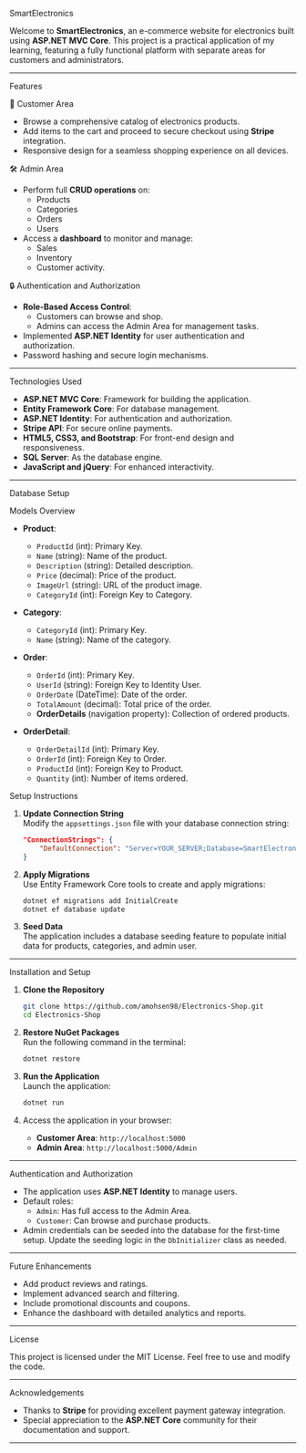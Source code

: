 

SmartElectronics

Welcome to **SmartElectronics**, an e-commerce website for electronics built using **ASP.NET MVC Core**. This project is a practical application of my learning, featuring a fully functional platform with separate areas for customers and administrators.

---

Features

🛒 Customer Area  
- Browse a comprehensive catalog of electronics products.  
- Add items to the cart and proceed to secure checkout using **Stripe** integration.  
- Responsive design for a seamless shopping experience on all devices.

🛠️ Admin Area  
- Perform full **CRUD operations** on:  
  - Products  
  - Categories  
  - Orders  
  - Users  
- Access a **dashboard** to monitor and manage:  
  - Sales  
  - Inventory  
  - Customer activity.  

🔒 Authentication and Authorization  
- **Role-Based Access Control**:  
  - Customers can browse and shop.  
  - Admins can access the Admin Area for management tasks.  
- Implemented **ASP.NET Identity** for user authentication and authorization.  
- Password hashing and secure login mechanisms.  

---

Technologies Used  

- **ASP.NET MVC Core**: Framework for building the application.  
- **Entity Framework Core**: For database management.  
- **ASP.NET Identity**: For authentication and authorization.  
- **Stripe API**: For secure online payments.  
- **HTML5, CSS3, and Bootstrap**: For front-end design and responsiveness.  
- **SQL Server**: As the database engine.  
- **JavaScript and jQuery**: For enhanced interactivity.  

---

Database Setup  

Models Overview  
- **Product**:  
  - `ProductId` (int): Primary Key.  
  - `Name` (string): Name of the product.  
  - `Description` (string): Detailed description.  
  - `Price` (decimal): Price of the product.  
  - `ImageUrl` (string): URL of the product image.  
  - `CategoryId` (int): Foreign Key to Category.  

- **Category**:  
  - `CategoryId` (int): Primary Key.  
  - `Name` (string): Name of the category.  

- **Order**:  
  - `OrderId` (int): Primary Key.  
  - `UserId` (string): Foreign Key to Identity User.  
  - `OrderDate` (DateTime): Date of the order.  
  - `TotalAmount` (decimal): Total price of the order.  
  - **OrderDetails** (navigation property): Collection of ordered products.  

- **OrderDetail**:  
  - `OrderDetailId` (int): Primary Key.  
  - `OrderId` (int): Foreign Key to Order.  
  - `ProductId` (int): Foreign Key to Product.  
  - `Quantity` (int): Number of items ordered.  

Setup Instructions  
1. **Update Connection String**  
   Modify the `appsettings.json` file with your database connection string:  
   ```json
   "ConnectionStrings": {
       "DefaultConnection": "Server=YOUR_SERVER;Database=SmartElectronicsDB;Trusted_Connection=True;"
   }
   ```  

2. **Apply Migrations**  
   Use Entity Framework Core tools to create and apply migrations:  
   ```bash
   dotnet ef migrations add InitialCreate  
   dotnet ef database update  
   ```  

3. **Seed Data**  
   The application includes a database seeding feature to populate initial data for products, categories, and admin user.  

---

Installation and Setup  

1. **Clone the Repository**  
   ```bash
   git clone https://github.com/amohsen98/Electronics-Shop.git  
   cd Electronics-Shop  
   ```  

2. **Restore NuGet Packages**  
   Run the following command in the terminal:  
   ```bash
   dotnet restore  
   ```  

3. **Run the Application**  
   Launch the application:  
   ```bash
   dotnet run  
   ```  

4. Access the application in your browser:  
   - **Customer Area**: `http://localhost:5000`  
   - **Admin Area**: `http://localhost:5000/Admin`  

---

Authentication and Authorization  

- The application uses **ASP.NET Identity** to manage users.  
- Default roles:  
  - `Admin`: Has full access to the Admin Area.  
  - `Customer`: Can browse and purchase products.  
- Admin credentials can be seeded into the database for the first-time setup. Update the seeding logic in the `DbInitializer` class as needed.  

---

Future Enhancements  

- Add product reviews and ratings.  
- Implement advanced search and filtering.  
- Include promotional discounts and coupons.  
- Enhance the dashboard with detailed analytics and reports.  

---

License  

This project is licensed under the MIT License. Feel free to use and modify the code.  

---

Acknowledgements  

- Thanks to **Stripe** for providing excellent payment gateway integration.  
- Special appreciation to the **ASP.NET Core** community for their documentation and support.  

---
